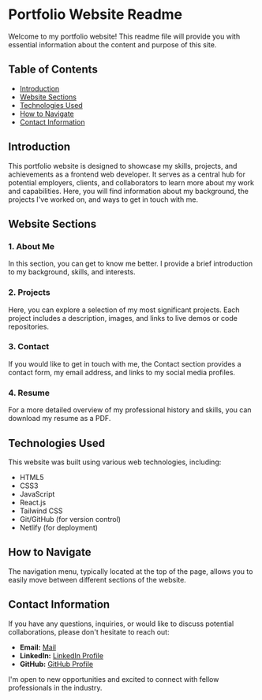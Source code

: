 # Portfolio Website Readme

Welcome to my portfolio website! This readme file will provide you with essential information about the content and purpose of this site.

## Table of Contents

- [Introduction](#introduction)
- [Website Sections](#website-sections)
- [Technologies Used](#technologies-used)
- [How to Navigate](#how-to-navigate)
- [Contact Information](#contact-information)

## Introduction

This portfolio website is designed to showcase my skills, projects, and achievements as a frontend web developer. It serves as a central hub for potential employers, clients, and collaborators to learn more about my work and capabilities. Here, you will find information about my background, the projects I've worked on, and ways to get in touch with me.

## Website Sections

### 1. **About Me**

In this section, you can get to know me better. I provide a brief introduction to my background, skills, and interests.

### 2. **Projects**

Here, you can explore a selection of my most significant projects. Each project includes a description, images, and links to live demos or code repositories.

### 3. **Contact**

If you would like to get in touch with me, the Contact section provides a contact form, my email address, and links to my social media profiles.

### 4. **Resume**

For a more detailed overview of my professional history and skills, you can download my resume as a PDF.


## Technologies Used

This website was built using various web technologies, including:

- HTML5
- CSS3
- JavaScript
- React.js
- Tailwind CSS
- Git/GitHub (for version control)
- Netlify (for deployment)

## How to Navigate

The navigation menu, typically located at the top of the page, allows you to easily move between different sections of the website.

## Contact Information

If you have any questions, inquiries, or would like to discuss potential collaborations, please don't hesitate to reach out:

- **Email:** [Mail](mailto:lb5102001@gmail.com)
- **LinkedIn:** [LinkedIn Profile](https://www.linkedin.com/in/lokesh-bhortake/)
- **GitHub:** [GitHub Profile](https://github.com/lokesh-bhortake)

I'm open to new opportunities and excited to connect with fellow professionals in the industry.



